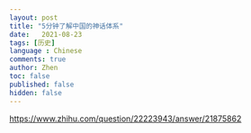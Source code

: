 ```yaml
---
layout: post
title: "5分钟了解中国的神话体系"
date:   2021-08-23
tags: [历史]
language : Chinese
comments: true
author: Zhen
toc: false
published: false
hidden: false
---
```

https://www.zhihu.com/question/22223943/answer/21875862
<!--stackedit_data:
eyJoaXN0b3J5IjpbNzA3NTIyMTg2XX0=
-->